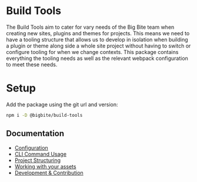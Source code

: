 # Build Tools
The Build Tools aim to cater for vary needs of the Big Bite team when creating new sites, plugins and themes for projects. This means we need to have a tooling structure that allows us to develop in isolation when building a plugin or theme along side a whole site project without having to switch or configure tooling for when we change contexts. This package contains everything the tooling needs as well as the relevant webpack configuration to meet these needs.

# Setup
Add the package using the git url and version:

```bash
npm i -D @bigbite/build-tools
```

## Documentation
* [Configuration](https://github.com/bigbite/build-tools/wiki/Config)
* [CLI Command Usage](https://github.com/bigbite/build-tools/wiki/CLI-Command-Usage)
* [Project Structuring](https://github.com/bigbite/build-tools/wiki/Project-Structuring)
* [Working with your assets](https://github.com/bigbite/build-tools/wiki/Working-with-your-assets)
* [Development & Contribution](https://github.com/bigbite/build-tools/wiki/Development-&-Contribution)

